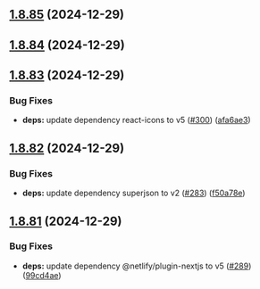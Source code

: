 ## [1.8.85](https://github.com/dds/bosabosa.org/compare/v1.8.84...v1.8.85) (2024-12-29)



## [1.8.84](https://github.com/dds/bosabosa.org/compare/v1.8.83...v1.8.84) (2024-12-29)



## [1.8.83](https://github.com/dds/bosabosa.org/compare/v1.8.82...v1.8.83) (2024-12-29)


### Bug Fixes

* **deps:** update dependency react-icons to v5 ([#300](https://github.com/dds/bosabosa.org/issues/300)) ([afa6ae3](https://github.com/dds/bosabosa.org/commit/afa6ae3c6877a98c15c175d8d2fad32e4c6b15fd))



## [1.8.82](https://github.com/dds/bosabosa.org/compare/v1.8.81...v1.8.82) (2024-12-29)


### Bug Fixes

* **deps:** update dependency superjson to v2 ([#283](https://github.com/dds/bosabosa.org/issues/283)) ([f50a78e](https://github.com/dds/bosabosa.org/commit/f50a78e4e4e2b32763c7e75cf6e13911625b46a5))



## [1.8.81](https://github.com/dds/bosabosa.org/compare/v1.8.80...v1.8.81) (2024-12-29)


### Bug Fixes

* **deps:** update dependency @netlify/plugin-nextjs to v5 ([#289](https://github.com/dds/bosabosa.org/issues/289)) ([99cd4ae](https://github.com/dds/bosabosa.org/commit/99cd4aee082fd113d5666640e9db48bba1285a37))



